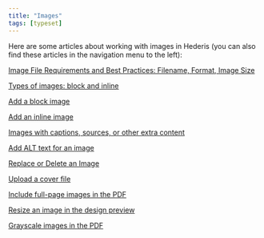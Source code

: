 ```yaml
---
title: "Images"
tags: [typeset]
---
```

 
<html><body><section data-type="chapter" class="hsecchapter" data-hederis-type="hsecchapter" id="intro-images" data-pi-attrs="id: intro-images; data-tags: typeset;" role="doc-chapter" data-tags="typeset" data-author-name=" " data-book-title=" " title="Images"><p class="hblkp" data-hederis-type="hblkp" id="pGOGvT3NQ">Here are some articles about working with images in Hederis (you can also find these articles in the navigation menu to the left): </p><p class="hblkp" data-hederis-type="hblkp" id="p8FjOigeH"><a href="{% link _docs/image_best_practices.md %}" class="hspana" data-hederis-type="hspana" id="ps7Cz2kyK">Image File Requirements and Best Practices: Filename, Format, Image Size</a></p><p class="hblkp" data-hederis-type="hblkp" id="pTOyPvEXm"><a href="{% link _docs/block-and-inline-images.md %}" class="hspana" data-hederis-type="hspana" id="pK1dtFwzH">Types of images: block and inline</a></p><p class="hblkp" data-hederis-type="hblkp" id="p1Bcx3U4u"><a href="{% link _docs/add-an-image.md %}" class="hspana" data-hederis-type="hspana" id="peiM1S5ar">Add a block image</a></p><p class="hblkp" data-hederis-type="hblkp" id="pYdx30pyU"><a href="{% link _docs/add-an-inline-image.md %}" class="hspana" data-hederis-type="hspana" id="pOMnbZRHF">Add an inline image</a></p><p class="hblkp" data-hederis-type="hblkp" id="phSEjp17u"><a href="{% link _docs/images-with-captions-etc.md %}" class="hspana" data-hederis-type="hspana" id="pQLFmiPGF">Images with captions, sources, or other extra content</a></p><p class="hblkp" data-hederis-type="hblkp" id="pYEX0c2a9"><a href="{% link _docs/image-alt-text.md %}" class="hspana" data-hederis-type="hspana" id="p7ihztyf7">Add ALT text for an image</a></p><p class="hblkp" data-hederis-type="hblkp" id="pYY1Tf29d"><a href="{% link _docs/replace-an-image.md %}" class="hspana" data-hederis-type="hspana" id="pgErnlEm2">Replace or Delete an Image</a></p><p class="hblkp" data-hederis-type="hblkp" id="pGZpK89Le"><a href="{% link _docs/upload-a-cover.md %}" class="hspana" data-hederis-type="hspana" id="pJxaXwPU6">Upload a cover file</a></p><p class="hblkp" data-hederis-type="hblkp" id="pNb7hzmud"><a href="{% link _docs/include-full-page-images.md %}" class="hspana" data-hederis-type="hspana" id="psOFaL3cf">Include full-page images in the PDF</a></p><p class="hblkp" data-hederis-type="hblkp" id="pJ4muwUNB"><a href="{% link _docs/resize-images.md %}" class="hspana" data-hederis-type="hspana" id="p5Ekn7QFm">Resize an image in the design preview</a></p><p class="hblkp" data-hederis-type="hblkp" id="pXyq4GeV7"><a href="{% link _docs/grayscale-images.md %}" class="hspana" data-hederis-type="hspana" id="pKSBFrxRz">Grayscale images in the PDF</a></p></section></body></html>
